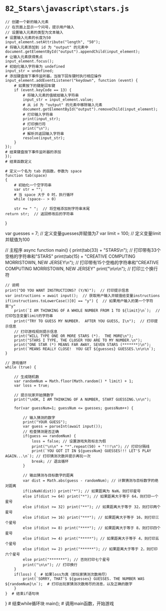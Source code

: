 # `82_Stars\javascript\stars.js`

```
// 创建一个新的输入元素
// 在页面上显示一个问号，提示用户输入
// 设置输入元素的类型为文本输入
# 设置输入元素的长度为50
input_element.setAttribute("length", "50");
# 将输入元素添加到 id 为 "output" 的元素中
document.getElementById("output").appendChild(input_element);
# 让输入元素获得焦点
input_element.focus();
# 初始化输入字符串为 undefined
input_str = undefined;
# 添加键盘按下事件监听器，当按下回车键时执行相应操作
input_element.addEventListener("keydown", function (event) {
    # 如果按下的键是回车键
    if (event.keyCode == 13) {
        # 将输入元素的值赋给输入字符串
        input_str = input_element.value;
        # 从 id 为 "output" 的元素中移除输入元素
        document.getElementById("output").removeChild(input_element);
        # 打印输入字符串
        print(input_str);
        # 打印换行符
        print("\n");
        # 解析并返回输入字符串
        resolve(input_str);
    }
});
# 结束键盘按下事件监听器的添加
});
# 结束函数定义

# 定义一个名为 tab 的函数，参数为 space
function tab(space)
{
    # 初始化一个空字符串
    var str = "";
    # 当 space 大于 0 时，执行循环
    while (space-- > 0)
```
        str += " ";  // 将空格添加到字符串末尾
    return str;  // 返回修改后的字符串
}

var guesses = 7;  // 定义变量guesses并赋值为7
var limit = 100;  // 定义变量limit并赋值为100

// 主程序
async function main()
{
    print(tab(33) + "STARS\n");  // 打印带有33个空格的字符串和"STARS"
    print(tab(15) + "CREATIVE COMPUTING  MORRISTOWN, NEW JERSEY\n");  // 打印带有15个空格的字符串和"CREATIVE COMPUTING  MORRISTOWN, NEW JERSEY"
    print("\n\n\n");  // 打印三个换行符

    // 说明
    print("DO YOU WANT INSTRUCTIONS? (Y/N)");  // 打印提示信息
    var instructions = await input();  // 获取用户输入并赋值给变量instructions
    if(instructions.toLowerCase()[0] == "y") {  // 如果用户输入的第一个字符是"y"
        print(`I AM THINKING OF A WHOLE NUMBER FROM 1 TO ${limit}\n`);  // 打印包含变量limit的字符串
        print("TRY TO GUESS MY NUMBER.  AFTER YOU GUESS, I\n");  // 打印提示信息
        // 打印游戏规则提示信息
        print("WILL TYPE ONE OR MORE STARS (*).  THE MORE\n");
        print("STARS I TYPE, THE CLOSER YOU ARE TO MY NUMBER.\n");
        print("ONE STAR (*) MEANS FAR AWAY, SEVEN STARS (*******)\n");
        print(`MEANS REALLY CLOSE!  YOU GET ${guesses} GUESSES.\n\n\n`);
    }

    // 游戏循环
    while (true) {

        // 生成随机数
        var randomNum = Math.floor(Math.random() * limit) + 1;
        var loss = true;

        // 提示玩家开始猜数字
        print("\nOK, I AM THINKING OF A NUMBER, START GUESSING.\n\n");

        for(var guessNum=1; guessNum <= guesses; guessNum++) {

            // 输入猜测的数字
            print("YOUR GUESS");
            var guess = parseInt(await input());
            // 检查猜测是否正确
            if(guess == randomNum) {
                loss = false; // 设置游戏失败标志为假
                print("\n\n" + "*".repeat(50) + "!!!\n"); // 打印分隔线
                print(`YOU GOT IT IN ${guessNum} GUESSES!!! LET'S PLAY AGAIN...\n`); // 打印猜测次数并提示再玩一次
                break; // 退出循环
            }

            // 输出猜测与目标数字的距离
            var dist = Math.abs(guess - randomNum); // 计算猜测与目标数字的绝对距离
            if(isNaN(dist)) print("*"); // 如果距离为 NaN，则打印星号
            else if(dist >= 64) print("*"); // 如果距离大于等于 64，则打印一个星号
            else if(dist >= 32) print("**"); // 如果距离大于等于 32，则打印两个星号
            else if(dist >= 16) print("***"); // 如果距离大于等于 16，则打印三个星号
            else if(dist >= 8) print("****"); // 如果距离大于等于 8，则打印四个星号
            else if(dist >= 4) print("*****"); // 如果距离大于等于 4，则打印五个星号
            else if(dist >= 2) print("******"); // 如果距离大于等于 2，则打印六个星号
            else print("*******"); // 否则打印七个星号
            print("\n\n"); // 打印换行
        }
        if(loss) {  # 如果loss为真（即玩家猜测次数用尽）
            print(`SORRY, THAT'S ${guesses} GUESSES. THE NUMBER WAS ${randomNum}\n`);  # 打印出玩家猜测次数用尽的消息，以及正确的数字
        }
    }  # 结束if语句块
}  # 结束while循环块
main();  # 调用main函数，开始游戏
```